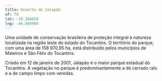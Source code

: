 ```yaml
---
title: Deserto do Jalapão
uf: TO
lat: -10.384616
lng: -46.694994
---
```


Uma unidade de conservação brasileira de proteção integral à natureza localizada na região leste do estado do Tocantins. O território do parque, com uma área de 158 970,95 ha, está distribuído pelos municípios de Mateiros e São Félix do Tocantins.

Criado em 12 de janeiro de 2001, Jalapão é o maior parque estadual do Tocantins. A vegetação no parque é predominantemente a de cerrado ralo e a de campo limpo com veredas.